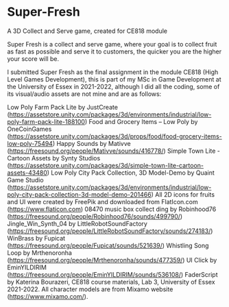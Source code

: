 # Super-Fresh
A 3D Collect and Serve game, created for CE818 module

Super Fresh is a collect and serve game, where your goal is to collect fruit as fast as possible and serve it to customers, the quicker you are the higher your score will be.

I submitted Super Fresh as the final assignment in the module CE818 (High Level Games Development),  this is part of my MSc in Game Development at the University of Essex in 2021-2022, although I did all the coding, some of its visual/audio assets are not mine and are as follows:

Low Poly Farm Pack Lite by JustCreate (https://assetstore.unity.com/packages/3d/environments/industrial/low-poly-farm-pack-lite-188100)
Food and Grocery Items – Low Poly by OneCoinGames (https://assetstore.unity.com/packages/3d/props/food/food-grocery-items-low-poly-75494)
Happy Sounds by Mativve (https://freesound.org/people/Mativve/sounds/416778/)
Simple Town Lite - Cartoon Assets by Synty Studios (https://assetstore.unity.com/packages/3d/simple-town-lite-cartoon-assets-43480)
Low Poly City Pack Collection, 3D Model-Demo by Quaint Game Studio (https://assetstore.unity.com/packages/3d/environments/industrial/low-poly-city-pack-collection-3d-model-demo-201466)
All 2D icons for fruits and UI were created by FreePik and downloaded from FlatIcon.com (https://www.flaticon.com)
08470 music box collect ding by Robinhood76 (https://freesound.org/people/Robinhood76/sounds/499790/)
Jingle_Win_Synth_04 by LittleRobotSoundFactory (https://freesound.org/people/LittleRobotSoundFactory/sounds/274183/)
WinBrass by Fupicat (https://freesound.org/people/Fupicat/sounds/521639/)
Whistling Song Loop by Mrthenoronha (https://freesound.org/people/Mrthenoronha/sounds/477359/)
UI Click by EminYILDIRIM (https://freesound.org/people/EminYILDIRIM/sounds/536108/)
FaderScript by Katerina Bourazeri, CE818 course materials, Lab 3, University of Essex 2021-2022.
All character models are from Mixamo website (https://www.mixamo.com/).
